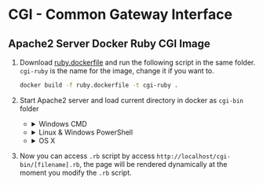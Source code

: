 # CGI - Common Gateway Interface

## Apache2 Server Docker Ruby CGI Image

1. Download [ruby.dockerfile][df] and run the following script in the same folder. `cgi-ruby` is the name for the image, change it if you want to.

    ```sh
    docker build -f ruby.dockerfile -t cgi-ruby .
    ```

1. Start Apache2 server and load current directory in docker as `cgi-bin` folder

    - <details><summary>Windows CMD</summary>

        ```sh
        docker run -dit -p 80:80 -v "%cd%":/usr/lib/cgi-bin cgi-ruby
        ```

    </details>

    - <details><summary>Linux & Windows PowerShell</summary>

        ```sh
        docker run -dit -p 80:80 -v ${pwd}:/usr/lib/cgi-bin cgi-ruby
        ```

    </details>

    - <details><summary>OS X</summary>

        ```sh
        docker run -dit -p 80:80 -v $PWD:/usr/lib/cgi-bin cgi-ruby
        ```

    </details>

1. Now you can access `.rb` script by access `http://localhost/cgi-bin/[filename].rb`, the page will be rendered dynamically at the moment you modify the `.rb` script.

<!-- links -->
[df]: res/cgi-ruby.dockerfile